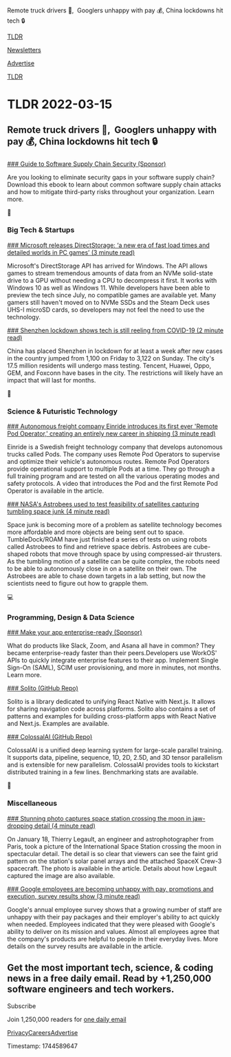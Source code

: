 Remote truck drivers 🚚,  Googlers unhappy with pay 💰, China lockdowns hit tech 🔒

[TLDR](/)

[Newsletters](/newsletters)

[Advertise](https://advertise.tldr.tech/)

[TLDR](/)

# TLDR 2022-03-15

## Remote truck drivers 🚚,  Googlers unhappy with pay 💰, China lockdowns hit tech 🔒

### 

[### Guide to Software Supply Chain Security (Sponsor)](https://go.snyk.io/supply-chain-security-white-paper.html?utm_campaign=supply-chain-security-2022&utm_medium=paid-email&utm_source=tldr&utm_content=supply-chain-security-white-paper)

Are you looking to eliminate security gaps in your software supply chain? Download this ebook to learn about common software supply chain attacks and how to mitigate third-party risks throughout your organization. Learn more.

📱

### Big Tech & Startups

[### Microsoft releases DirectStorage: ‘a new era of fast load times and detailed worlds in PC games’ (3 minute read)](https://www.theverge.com/2022/3/14/22978223/microsoft-directstorage-api-xbox-velocity-windows-pc-nvme-load-times?scrolla=5eb6d68b7fedc32c19ef33b4?utm_source=tldrnewsletter)

Microsoft's DirectStorage API has arrived for Windows. The API allows games to stream tremendous amounts of data from an NVMe solid-state drive to a GPU without needing a CPU to decompress it first. It works with Windows 10 as well as Windows 11. While developers have been able to preview the tech since July, no compatible games are available yet. Many gamers still haven't moved on to NVMe SSDs and the Steam Deck uses UHS-I microSD cards, so developers may not feel the need to use the technology.

[### Shenzhen lockdown shows tech is still reeling from COVID-19 (2 minute read)](https://www.protocol.com/bulletins/shenzhen-lockdown-manufacturing?utm_source=tldrnewsletter)

China has placed Shenzhen in lockdown for at least a week after new cases in the country jumped from 1,100 on Friday to 3,122 on Sunday. The city's 17.5 million residents will undergo mass testing. Tencent, Huawei, Oppo, GEM, and Foxconn have bases in the city. The restrictions will likely have an impact that will last for months.

🚀

### Science & Futuristic Technology

[### Autonomous freight company Einride introduces its first ever 'Remote Pod Operator,' creating an entirely new career in shipping (3 minute read)](https://electrek.co/2022/03/14/autonomous-freight-company-einride-introduces-its-first-ever-remote-pod-operator-creating-an-entirely-new-career-in-shipping/?utm_source=tldrnewsletter)

Einride is a Swedish freight technology company that develops autonomous trucks called Pods. The company uses Remote Pod Operators to supervise and optimize their vehicle's autonomous routes. Remote Pod Operators provide operational support to multiple Pods at a time. They go through a full training program and are tested on all the various operating modes and safety protocols. A video that introduces the Pod and the first Remote Pod Operator is available in the article.

[### NASA's Astrobees used to test feasibility of satellites capturing tumbling space junk (4 minute read)](https://spectrum.ieee.org/space-junk-astrobee?utm_source=tldrnewsletter)

Space junk is becoming more of a problem as satellite technology becomes more affordable and more objects are being sent out to space. TumbleDock/ROAM have just finished a series of tests on using robots called Astrobees to find and retrieve space debris. Astrobees are cube-shaped robots that move through space by using compressed-air thrusters. As the tumbling motion of a satellite can be quite complex, the robots need to be able to autonomously close in on a satellite on their own. The Astrobees are able to chase down targets in a lab setting, but now the scientists need to figure out how to grapple them.

💻

### Programming, Design & Data Science

[### Make your app enterprise-ready (Sponsor)](https://workos.com/?utm_source=tldr&utm_medium=newsletter&utm_campaign=tldr+mar+2022)

What do products like Slack, Zoom, and Asana all have in common? They became enterprise-ready faster than their peers.Developers use WorkOS' APIs to quickly integrate enterprise features to their app. Implement Single Sign-On (SAML), SCIM user provisioning, and more in minutes, not months. Learn more.

[### Solito (GitHub Repo)](https://github.com/nandorojo/solito?utm_source=tldrnewsletter)

Solito is a library dedicated to unifying React Native with Next.js. It allows for sharing navigation code across platforms. Solito also contains a set of patterns and examples for building cross-platform apps with React Native and Next.js. Examples are available.

[### ColossalAI (GitHub Repo)](https://github.com/hpcaitech/colossalai?utm_source=tldrnewsletter)

ColossalAI is a unified deep learning system for large-scale parallel training. It supports data, pipeline, sequence, 1D, 2D, 2.5D, and 3D tensor parallelism and is extensible for new parallelism. ColossalAI provides tools to kickstart distributed training in a few lines. Benchmarking stats are available.

🎁

### Miscellaneous

[### Stunning photo captures space station crossing the moon in jaw-dropping detail (4 minute read)](https://mashable.com/article/space-station-moon-transit-photo?utm_source=tldrnewsletter)

On January 18, Thierry Legault, an engineer and astrophotographer from Paris, took a picture of the International Space Station crossing the moon in spectacular detail. The detail is so clear that viewers can see the faint grid pattern on the station's solar panel arrays and the attached SpaceX Crew-3 spacecraft. The photo is available in the article. Details about how Legault captured the image are also available.

[### Google employees are becoming unhappy with pay, promotions and execution, survey results show (3 minute read)](https://www.cnbc.com/2022/03/14/google-employees-growing-unhappy-with-pay-and-promotions-survey-shows.html?utm_source=tldrnewsletter)

Google's annual employee survey shows that a growing number of staff are unhappy with their pay packages and their employer's ability to act quickly when needed. Employees indicated that they were pleased with Google's ability to deliver on its mission and values. Almost all employees agree that the company's products are helpful to people in their everyday lives. More details on the survey results are available in the article.

## Get the most important tech, science, & coding news in a free daily email. Read by +1,250,000 software engineers and tech workers.

Subscribe

Join 1,250,000 readers for [one daily email](/api/latest/tech)

[Privacy](/privacy)[Careers](https://jobs.ashbyhq.com/tldr.tech)[Advertise](/tech/advertise)

Timestamp: 1744589647